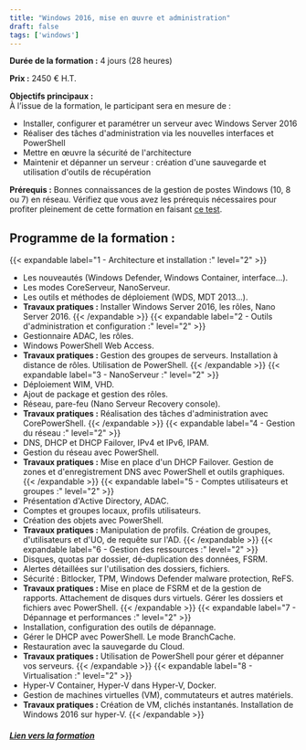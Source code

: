 ```yaml
---
title: "Windows 2016, mise en œuvre et administration"
draft: false
tags: ['windows']
---
```


**Durée de la formation :** 4 jours (28 heures)

**Prix :** 2450 € H.T.

**Objectifs principaux :**  
À l’issue de la formation, le participant sera en mesure de :
* Installer, configurer et paramétrer un serveur avec Windows Server 2016
* Réaliser des tâches d'administration via les nouvelles interfaces et PowerShell
* Mettre en œuvre la sécurité de l'architecture
* Maintenir et dépanner un serveur : création d'une sauvegarde et utilisation d'outils de récupération

 **Prérequis :** Bonnes connaissances de la gestion de postes Windows (10, 8 ou 7) en réseau.
Vérifiez que vous avez les prérequis nécessaires pour profiter pleinement de cette formation en faisant  [ce test](https://www.orsys.fr/qcm/?stagecd=OWM&languecd=fr).

## Programme de la formation :
{{< expandable label="1 - Architecture et installation :" level="2" >}}
* Les nouveautés (Windows Defender, Windows Container, interface...).
* Les modes CoreServeur, NanoServeur.
* Les outils et méthodes de déploiement (WDS, MDT 2013...).
* **Travaux pratiques :** Installer Windows Server 2016, les rôles, Nano Server 2016.
 {{< /expandable >}}
{{< expandable label="2 - Outils d'administration et configuration :" level="2" >}}
* Gestionnaire ADAC, les rôles.
* Windows PowerShell Web Access.
* **Travaux pratiques :** Gestion des groupes de serveurs. Installation à distance de rôles. Utilisation de PowerShell.
{{< /expandable >}}
{{< expandable label="3 - NanoServeur :" level="2" >}}
* Déploiement WIM, VHD.
* Ajout de package et gestion des rôles.
* Réseau, pare-feu (Nano Serveur Recovery console).
* **Travaux pratiques :** Réalisation des tâches d'administration avec CorePowerShell.
{{< /expandable >}}
{{< expandable label="4 - Gestion du réseau :" level="2" >}}
* DNS, DHCP et DHCP Failover, IPv4 et IPv6, IPAM.
* Gestion du réseau avec PowerShell.
* **Travaux pratiques :** Mise en place d'un DHCP Failover. Gestion de zones et d'enregistrement DNS avec PowerShell et outils graphiques.
{{< /expandable >}}
{{< expandable label="5 - Comptes utilisateurs et groupes :" level="2" >}}
* Présentation d'Active Directory, ADAC.
* Comptes et groupes locaux, profils utilisateurs.
* Création des objets avec PowerShell.
* **Travaux pratiques :** Manipulation de profils. Création de groupes, d'utilisateurs et d'UO, de requête sur l'AD.
{{< /expandable >}}
{{< expandable label="6 - Gestion des ressources :" level="2" >}}
* Disques, quotas par dossier, dé-duplication des données, FSRM.
* Alertes détaillées sur l'utilisation des dossiers, fichiers.
* Sécurité : Bitlocker, TPM, Windows Defender malware protection, ReFS.
* **Travaux pratiques :** Mise en place de FSRM et de la gestion de rapports. Attachement de disques durs virtuels. Gérer les dossiers et fichiers avec PowerShell.
{{< /expandable >}}
{{< expandable label="7 - Dépannage et performances :" level="2" >}}
* Installation, configuration des outils de dépannage.
* Gérer le DHCP avec PowerShell. Le mode BranchCache.
* Restauration avec la sauvegarde du Cloud.
* **Travaux pratiques :** Utilisation de PowerShell pour gérer et dépanner vos serveurs.
{{< /expandable >}}
{{< expandable label="8 - Virtualisation :" level="2" >}}
* Hyper-V Container, Hyper-V dans Hyper-V, Docker.
* Gestion de machines virtuelles (VM), commutateurs et autres matériels.
* **Travaux pratiques :** Création de VM, clichés instantanés. Installation de Windows 2016 sur hyper-V.
{{< /expandable >}}

##### [Lien vers la formation](https://www.orsys.fr/formation/OWM)